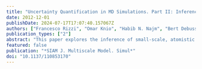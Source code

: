 ```yaml
---
title: "Uncertainty Quantification in MD Simulations. Part II: Inference of Force-Field Parameters"
date: 2012-12-01
publishDate: 2024-07-17T17:07:40.157067Z
authors: ["Francesco Rizzi", "Omar Knio", "Habib N. Najm", "Bert Debusschere", "Khachik Sargsyan", "Maher Salloum", "Helgi Adalsteinsson"]
publication_types: ["2"]
abstract: "This paper explores the inference of small-scale, atomistic parameters, based on the specification of large, or macroscale, observables. Specifically, we focus on estimating a set of force-field parameters for the four-site, TIP4P, water model, based on a synthetic problem involving isothermal, isobaric molecular dynamics (MD) simulations of water at ambient conditions. We exploit the polynomial chaos (PC) expansions developed in Part I as surrogate representations of three macroscale observables, namely density, self-diffusion, and enthalpy, as a function of the force-field parameters. We analyze and discuss the use of two different PC representations in a Bayesian framework for the inference of atomistic parameters, based on synthetic observations of three macroscale observables. The first surrogate is a deterministic PC representation, constructed in Part I using nonintrusive spectral projection (NISP). An alternative strategy exploits a nondeterministic PC representation obtained using Bayesian inference of PC coefficients. We analyze the sensitivity of selected force-field parameters to the macroscale data, namely by exploiting the surrogate models to derive suitable “response” surfaces in the space of random parameters. The performance of both inference strategies is then examined in light of this analysis. The results show that each parameter is very sensitive to certain observables, while being only minimally affected by others. We show that a suitable choice of the observables allows us to recover the presumed “true” set of parameters with high accuracy even with low-order surrogate models."
featured: false
publication: "*SIAM J. Multiscale Model. Simul*"
doi: "10.1137/110853170"
---
```


